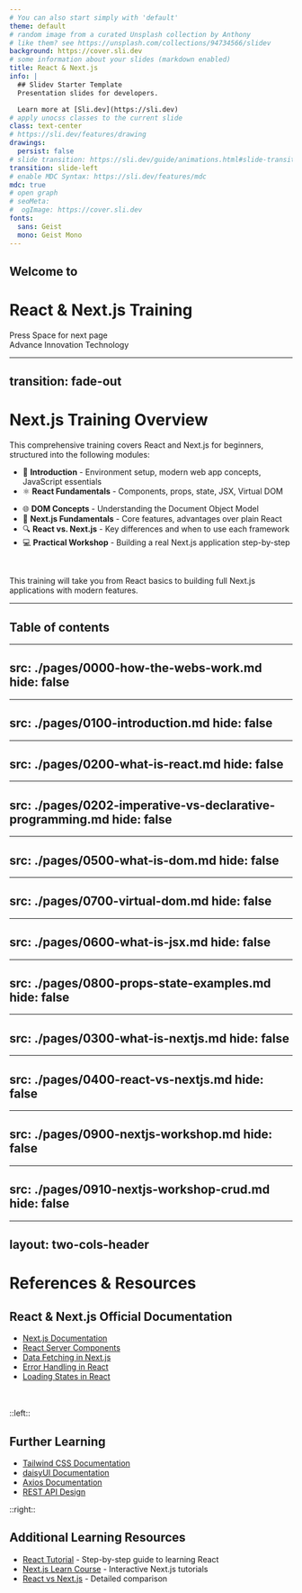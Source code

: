 ```yaml
---
# You can also start simply with 'default'
theme: default
# random image from a curated Unsplash collection by Anthony
# like them? see https://unsplash.com/collections/94734566/slidev
background: https://cover.sli.dev
# some information about your slides (markdown enabled)
title: React & Next.js 
info: |
  ## Slidev Starter Template
  Presentation slides for developers.

  Learn more at [Sli.dev](https://sli.dev)
# apply unocss classes to the current slide
class: text-center
# https://sli.dev/features/drawing
drawings:
  persist: false
# slide transition: https://sli.dev/guide/animations.html#slide-transitions
transition: slide-left
# enable MDC Syntax: https://sli.dev/features/mdc
mdc: true
# open graph
# seoMeta:
#  ogImage: https://cover.sli.dev
fonts:
  sans: Geist
  mono: Geist Mono
---
```


## Welcome to 
# React & Next.js Training

<div @click="$slidev.nav.next" class="mt-12 py-1" hover:bg="white op-10">
  Press Space for next page <carbon:arrow-right />
</div>

<div class="abs-br m-6 text-xl">
  Advance Innovation Technology
</div>


---
transition: fade-out
---

# Next.js Training Overview

This comprehensive training covers React and Next.js for beginners, structured into the following modules:

- 📝 **Introduction** - Environment setup, modern web app concepts, JavaScript essentials
- ⚛️ **React Fundamentals** - Components, props, state, JSX, Virtual DOM
<!-- - 🔄 **Programming Paradigms** - Imperative vs. declarative programming approaches -->
- 🌐 **DOM Concepts** - Understanding the Document Object Model
- 🧩 **Next.js Fundamentals** - Core features, advantages over plain React
- 🔍 **React vs. Next.js** - Key differences and when to use each framework
- 💻 **Practical Workshop** - Building a real Next.js application step-by-step

<br>

This training will take you from React basics to building full Next.js applications with modern features.

<!--
ยกตัวอย่าง ...
-->

---

## Table of contents 

<Toc minDepth="1" class="mt5" maxDepth="1" columns="2" />

---
src: ./pages/0000-how-the-webs-work.md
hide: false
---

---
src: ./pages/0100-introduction.md
hide: false
---

---
src: ./pages/0200-what-is-react.md
hide: false
---

---
src: ./pages/0202-imperative-vs-declarative-programming.md
hide: false
---

---
src: ./pages/0500-what-is-dom.md
hide: false
---

---
src: ./pages/0700-virtual-dom.md
hide: false
---

---
src: ./pages/0600-what-is-jsx.md
hide: false
---

---
src: ./pages/0800-props-state-examples.md
hide: false
---

---
src: ./pages/0300-what-is-nextjs.md
hide: false
---

---
src: ./pages/0400-react-vs-nextjs.md
hide: false
---

---
src: ./pages/0900-nextjs-workshop.md
hide: false
---

---
src: ./pages/0910-nextjs-workshop-crud.md
hide: false
---


---
layout: two-cols-header
---

# References & Resources

## React & Next.js Official Documentation
- [Next.js Documentation](https://nextjs.org/docs)
- [React Server Components](https://nextjs.org/docs/app/building-your-application/rendering/server-components)
- [Data Fetching in Next.js](https://nextjs.org/docs/app/building-your-application/data-fetching)
- [Error Handling in React](https://react.dev/reference/react/Component#catching-rendering-errors-with-an-error-boundary)
- [Loading States in React](https://react.dev/reference/react/Suspense#displaying-a-fallback-while-content-is-loading)
<br>
<br>
::left::

## Further Learning
- [Tailwind CSS Documentation](https://tailwindcss.com/docs)
- [daisyUI Documentation](https://daisyui.com/docs/install/)
- [Axios Documentation](https://axios-http.com/docs/intro)
- [REST API Design](https://restfulapi.net/)

::right::

## Additional Learning Resources
- [React Tutorial](https://react.dev/learn) - Step-by-step guide to learning React
- [Next.js Learn Course](https://nextjs.org/learn) - Interactive Next.js tutorials
- [React vs Next.js](https://nextjs.org/learn/react-foundations/what-is-react-and-nextjs) - Detailed comparison